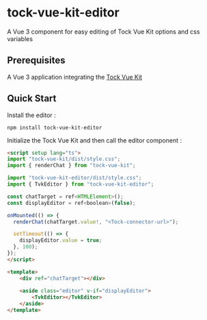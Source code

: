 # tock-vue-kit-editor

A Vue 3 component for easy editing of Tock Vue Kit options and css variables

## Prerequisites

A Vue 3 application integrating the [Tock Vue Kit](https://github.com/theopenconversationkit/tock-vue-kit)

## Quick Start

Install the editor :

```
npm install tock-vue-kit-editor
```

Initialize the Tock Vue Kit and then call the editor component :

```html
<script setup lang="ts">
import "tock-vue-kit/dist/style.css";
import { renderChat } from "tock-vue-kit";

import "tock-vue-kit-editor/dist/style.css";
import { TvkEditor } from "tock-vue-kit-editor";

const chatTarget = ref<HTMLElement>();
const displayEditor = ref<boolean>(false);

onMounted(() => {
  renderChat(chatTarget.value!, "<Tock-connector-url>");

  setTimeout(() => {
    displayEditor.value = true;
  }, 100);
});
</script>

<template>
    <div ref="chatTarget"></div>
    
    <aside class="editor" v-if="displayEditor">
        <TvkEditor></TvkEditor>
    </aside>
</template>
```